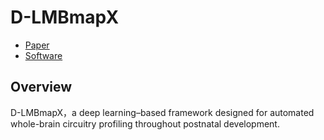 # D-LMBmapX

- [Paper](https://www.biorxiv.org/content/10.1101/2025.02.25.639766v1)
- [Software]()



## Overview

D-LMBmapX，a deep learning–based framework designed for automated whole-brain circuitry profiling throughout postnatal development.
